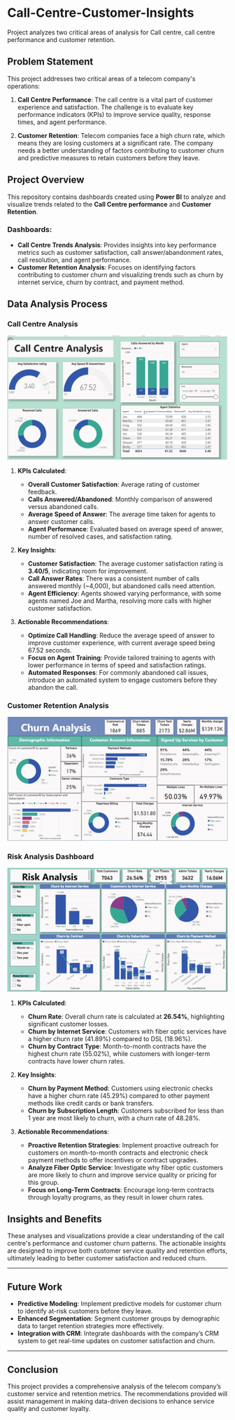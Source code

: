 # Call-Centre-Customer-Insights
Project analyzes two critical areas of analysis for Call centre, call centre performance and customer retention.

## Problem Statement

This project addresses two critical areas of a telecom company's operations: 

1. **Call Centre Performance**: The call centre is a vital part of customer experience and satisfaction. The challenge is to evaluate key performance indicators (KPIs) to improve service quality, response times, and agent performance.
  
2. **Customer Retention**: Telecom companies face a high churn rate, which means they are losing customers at a significant rate. The company needs a better understanding of factors contributing to customer churn and predictive measures to retain customers before they leave.

## Project Overview

This repository contains dashboards created using **Power BI** to analyze and visualize trends related to the **Call Centre performance** and **Customer Retention**.

### Dashboards:
- **Call Centre Trends Analysis**: Provides insights into key performance metrics such as customer satisfaction, call answer/abandonment rates, call resolution, and agent performance.
- **Customer Retention Analysis**: Focuses on identifying factors contributing to customer churn and visualizing trends such as churn by internet service, churn by contract, and payment method.

## Data Analysis Process

### Call Centre Analysis

![Callcentre dashboard](Callcentre.png)


1. **KPIs Calculated**:
    - **Overall Customer Satisfaction**: Average rating of customer feedback.
    - **Calls Answered/Abandoned**: Monthly comparison of answered versus abandoned calls.
    - **Average Speed of Answer**: The average time taken for agents to answer customer calls.
    - **Agent Performance**: Evaluated based on average speed of answer, number of resolved cases, and satisfaction rating.
  
2. **Key Insights**:
    - **Customer Satisfaction**: The average customer satisfaction rating is **3.40/5**, indicating room for improvement.
    - **Call Answer Rates**: There was a consistent number of calls answered monthly (~4,000), but abandoned calls need attention.
    - **Agent Efficiency**: Agents showed varying performance, with some agents named Joe and Martha, resolving more calls with higher customer satisfaction.

3. **Actionable Recommendations**:
    - **Optimize Call Handling**: Reduce the average speed of answer to improve customer experience, with current average speed being 67.52 seconds.
    - **Focus on Agent Training**: Provide tailored training to agents with lower performance in terms of speed and satisfaction ratings.
    - **Automated Responses**: For commonly abandoned call issues, introduce an automated system to engage customers before they abandon the call.

### Customer Retention Analysis

![Churn analysis dashboard](Churnanalysis.png)  

### Risk Analysis Dashboard
![Riskanalysis dashboard](Riskanalysis.png)



1. **KPIs Calculated**:
    - **Churn Rate**: Overall churn rate is calculated at **26.54%**, highlighting significant customer losses.
    - **Churn by Internet Service**: Customers with fiber optic services have a higher churn rate (41.89%) compared to DSL (18.96%).
    - **Churn by Contract Type**: Month-to-month contracts have the highest churn rate (55.02%), while customers with longer-term contracts have lower churn rates.

2. **Key Insights**:
    - **Churn by Payment Method**: Customers using electronic checks have a higher churn rate (45.29%) compared to other payment methods like credit cards or bank transfers.
    - **Churn by Subscription Length**: Customers subscribed for less than 1 year are most likely to churn, with a churn rate of 48.28%.

3. **Actionable Recommendations**:
    - **Proactive Retention Strategies**: Implement proactive outreach for customers on month-to-month contracts and electronic check payment methods to offer incentives or contract upgrades.
    - **Analyze Fiber Optic Service**: Investigate why fiber optic customers are more likely to churn and improve service quality or pricing for this group.
    - **Focus on Long-Term Contracts**: Encourage long-term contracts through loyalty programs, as they result in lower churn rates.


## Insights and Benefits

These analyses and visualizations provide a clear understanding of the call centre's performance and customer churn patterns. The actionable insights are designed to improve both customer service quality and retention efforts, ultimately leading to better customer satisfaction and reduced churn.

---

## Future Work

- **Predictive Modeling**: Implement predictive models for customer churn to identify at-risk customers before they leave.
- **Enhanced Segmentation**: Segment customer groups by demographic data to target retention strategies more effectively.
- **Integration with CRM**: Integrate dashboards with the company’s CRM system to get real-time updates on customer satisfaction and churn.

---

## Conclusion

This project provides a comprehensive analysis of the telecom company’s customer service and retention metrics. The recommendations provided will assist management in making data-driven decisions to enhance service quality and customer loyalty.




